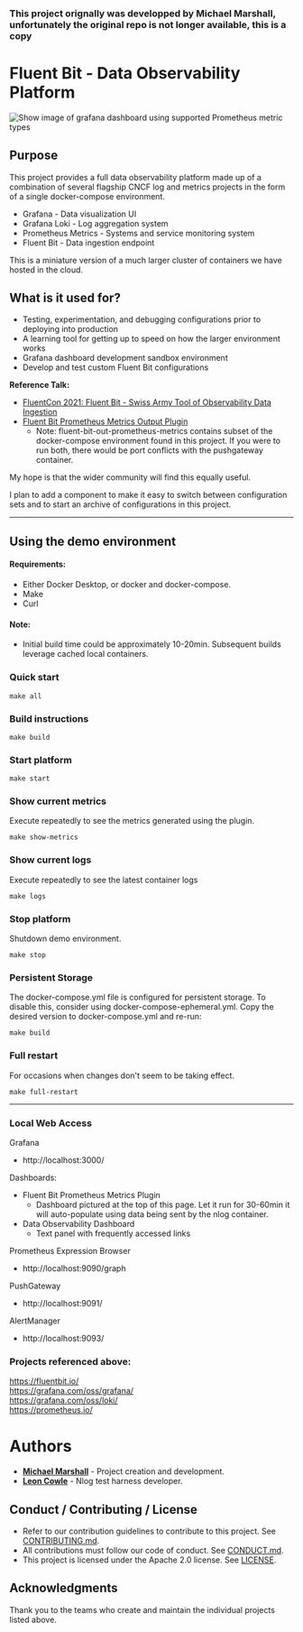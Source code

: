 ### This project orignally was developped by Michael Marshall, unfortunately the original repo is not longer available, this is a copy


#  Fluent Bit - Data Observability Platform

![ Show image of grafana dashboard using supported Prometheus metric types](https://github.com/neiman-marcus/fluent-bit-data-observability-platform/blob/staging/out-prometheus-metrics-dashboard.png "Demo grafana dashboard showing supported Prometheus metric types")


## Purpose
This project provides a full data observability platform made up of a combination 
of several flagship CNCF log and metrics projects in the form of a single 
docker-compose environment.  
* Grafana - Data visualization UI
* Grafana Loki - Log aggregation system
* Prometheus Metrics - Systems and service monitoring system
* Fluent Bit - Data ingestion endpoint

This is a miniature version of a much larger cluster 
of containers we have hosted in the cloud.  

## What is it used for?
* Testing, experimentation, and 
debugging configurations prior to deploying into production
* A learning tool for getting up to speed on how the larger environment works 
* Grafana dashboard development sandbox environment
* Develop and test custom Fluent Bit configurations

**Reference Talk:** 
* [FluentCon 2021: Fluent Bit - Swiss Army Tool of Observability Data Ingestion](https://sched.co/iKok)
* [Fluent Bit Prometheus Metrics Output Plugin](https://github.com/neiman-marcus/fluent-bit-out-prometheus-metrics)
  * Note: fluent-bit-out-prometheus-metrics contains subset of the docker-compose environment found in this project.  If you were to run both, there would be port conflicts with the pushgateway container.

My hope is that the wider community will find this equally useful.

I plan to add a component to make it easy to switch between configuration sets and to start an archive of configurations in this project.

---
## Using the demo environment
#### Requirements:
* Either Docker Desktop, or docker and docker-compose.
* Make
* Curl

#### Note:
* Initial build time could be approximately 10-20min. Subsequent builds leverage cached local containers.
### Quick start
```
make all
```

### Build instructions
```
make build
```

### Start platform
```
make start
```

### Show current metrics
Execute repeatedly to see the metrics generated using the plugin.
```
make show-metrics
```

### Show current logs
Execute repeatedly to see the latest container logs
```
make logs
```

### Stop platform
Shutdown demo environment.
```
make stop
```

### Persistent Storage
The docker-compose.yml file is configured for persistent storage.
To disable this, consider using docker-compose-ephemeral.yml.  Copy the desired version to docker-compose.yml and re-run: 
```
make build
```

### Full restart
For occasions when changes don't seem to be taking effect.
```
make full-restart
```

---
### Local Web Access
Grafana
* http://localhost:3000/
  
Dashboards:
  
* Fluent Bit Prometheus Metrics Plugin
  * Dashboard pictured at the top of this page.  Let it run for 30-60min it will auto-populate using data 
    being sent by the nlog container.
* Data Observability Dashboard
  * Text panel with frequently accessed links

Prometheus Expression Browser
* http://localhost:9090/graph

PushGateway
* http://localhost:9091/

AlertManager
* http://localhost:9093/


### Projects referenced above:
https://fluentbit.io/
<br>
https://grafana.com/oss/grafana/
<br>
https://grafana.com/oss/loki/
<br>
https://prometheus.io/





# Authors

* [**Michael Marshall**](mailto:michael_marshall@neimanmarcus.com) - Project creation and development.
* [**Leon Cowle**](mailto:leon_cowle@neimanmarcus.com) - Nlog test harness developer.

## Conduct / Contributing / License

* Refer to our contribution guidelines to contribute to this project. See [CONTRIBUTING.md](https://github.com/neiman-marcus/nmg-sonarqube/tree/master/CONTRIBUTING.md).
* All contributions must follow our code of conduct. See [CONDUCT.md](https://github.com/neiman-marcus/nmg-sonarqube/tree/master/CONDUCT.md).
* This project is licensed under the Apache 2.0 license. See [LICENSE](https://github.com/neiman-marcus/nmg-sonarqube/tree/master/LICENSE).

## Acknowledgments
Thank you to the teams who create and maintain the individual projects listed above.
